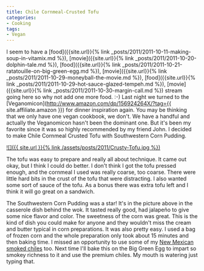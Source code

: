```yaml
---
title: Chile Cornmeal-Crusted Tofu
categories:
- Cooking
tags:
- Vegan
---
```


I seem to have a [food]({{site.url}}{% link _posts/2011/2011-10-11-making-soup-in-vitamix.md %}), [movie]({{site.url}}{% link _posts/2011/2011-10-20-dolphin-tale.md %}), [food]({{site.url}}{% link _posts/2011/2011-10-21-ratatouille-on-big-green-egg.md %}), [movie]({{site.url}}{% link _posts/2011/2011-10-29-moneyball-the-movie.md %}), [food]({{site.url}}{% link _posts/2011/2011-10-29-hot-sauce-glazed-tempeh.md %}), [movie]({{site.url}}{% link _posts/2011/2011-10-30-margin-call.md %}) stream going here so why not add one more food. :-)
Last night we turned to the [Veganomicon](http://www.amazon.com/dp/156924264X/?tag={{ site.affiliate.amazon }}) for dinner inspiration again. You may be thinking that we only have one vegan cookbook, we don't. We have a handful and actually the Veganomicon hasn't been the dominant one. But it's been my favorite since it was so highly recommended by my friend John. I decided to make Chile Cornmeal Crusted Tofu with Southwestern Corn Pudding.

[![]({{ site.url }}{% link /assets/posts/2011/Crusty-Tofu.jpg %})](http://thingelstad.com/s/chile-cornmeal-crusted-tofu/crusty-tofu/img)

The tofu was easy to prepare and really all about technique. It came out okay, but I think I could do better. I don't think I got the tofu pressed enough, and the cornmeal I used was really coarse, too coarse. There were little hard bits in the crust of the tofu that were distracting. I also wanted some sort of sauce of the tofu. As a bonus there was extra tofu left and I think it will go great on a sandwich.

The Southwestern Corn Pudding was a star! It's in the picture above in the casserole dish behind the wok. It tasted really good, had jalapeño to give some nice flavor and color. The sweetness of the corn was great. This is the kind of dish you could make for anyone and they wouldn't miss the cream and butter typical in corn preparations. It was also pretty easy. I used a bag of frozen corn and the whole preparation only took about 15 minutes and then baking time. I missed an opportunity to use some of my [New Mexican smoked chiles](http://www.newmexicanconnection.com/) too. Next time I'll bake this on the Big Green Egg to impart so smokey richness to it and use the premium chiles. My mouth is watering just typing that.
